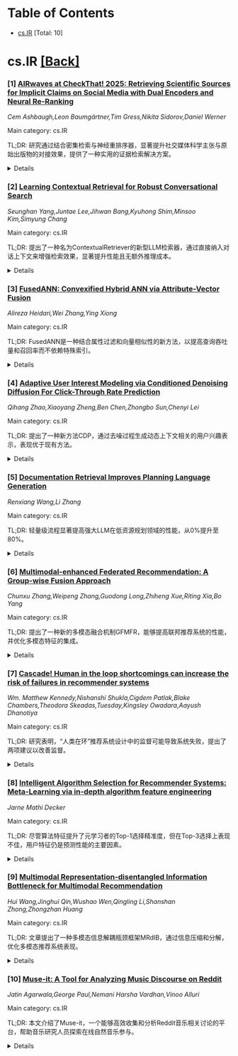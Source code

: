 <div id=toc></div>

# Table of Contents

- [cs.IR](#cs.IR) [Total: 10]


<div id='cs.IR'></div>

# cs.IR [[Back]](#toc)

### [1] [AIRwaves at CheckThat! 2025: Retrieving Scientific Sources for Implicit Claims on Social Media with Dual Encoders and Neural Re-Ranking](https://arxiv.org/abs/2509.19509)
*Cem Ashbaugh,Leon Baumgärtner,Tim Gress,Nikita Sidorov,Daniel Werner*

Main category: cs.IR

TL;DR: 研究通过结合密集检索与神经重排序器，显著提升社交媒体科学主张与原始出版物的对接效果，提供了一种实用的证据检索解决方案。


<details>
  <summary>Details</summary>
Motivation: 在社交媒体上链接隐含的科学主张到其原始出版物对于基于证据的事实核查和学术讨论至关重要，但受到词汇稀疏、查询非常短以及领域特定语言的阻碍。

Method: 本文采用了一个两阶段检索管道：(i) 第一个阶段使用基于E5-large的双编码器，经过批内和挖掘的硬负样本微调，并通过分块标记和丰富的文档元数据进行强化；(ii) 使用SciBERT交叉编码器进行神经重排序阶段。

Result: 优化的稀疏检索基线（BM25）在金标准盲测集上达到MRR@5 = 0.5025。通过引入两阶段检索管道，使用神经表示代替纯词汇匹配，性能提高至MRR@5 = 0.6174，完整管道进一步提高至MRR@5 = 0.6828。

Conclusion: 通过结合密集检索与神经重排序器，可以为推文到研究的匹配提供一个强大且高效的解决方案，并为未来的证据检索流程提供一种实用的蓝图。

Abstract: Linking implicit scientific claims made on social media to their original
publications is crucial for evidence-based fact-checking and scholarly
discourse, yet it is hindered by lexical sparsity, very short queries, and
domain-specific language. Team AIRwaves ranked second in Subtask 4b of the
CLEF-2025 CheckThat! Lab with an evidence-retrieval approach that markedly
outperforms the competition baseline. The optimized sparse-retrieval
baseline(BM25) achieves MRR@5 = 0.5025 on the gold label blind test set. To
surpass this baseline, a two-stage retrieval pipeline is introduced: (i) a
first stage that uses a dual encoder based on E5-large, fine-tuned using
in-batch and mined hard negatives and enhanced through chunked tokenization and
rich document metadata; and (ii) a neural re-ranking stage using a SciBERT
cross-encoder. Replacing purely lexical matching with neural representations
lifts performance to MRR@5 = 0.6174, and the complete pipeline further improves
to MRR@5 = 0.6828. The findings demonstrate that coupling dense retrieval with
neural re-rankers delivers a powerful and efficient solution for tweet-to-study
matching and provides a practical blueprint for future evidence-retrieval
pipelines.

</details>


### [2] [Learning Contextual Retrieval for Robust Conversational Search](https://arxiv.org/abs/2509.19700)
*Seunghan Yang,Juntae Lee,Jihwan Bang,Kyuhong Shim,Minsoo Kim,Simyung Chang*

Main category: cs.IR

TL;DR: 提出了一种名为ContextualRetriever的新型LLM检索器，通过直接纳入对话上下文来增强检索效果，显著提升性能且无额外推理成本。


<details>
  <summary>Details</summary>
Motivation: 现有的检索工具在处理多轮对话时往往难以理解用户意图，因为用户在对话中经常使用缩写和改变话题。虽然查询重写技术可以提高查询的清晰度，但往往会增加计算成本。而基于LLM的检索器虽然表现良好，但在多轮对话中并未针对用户意图进行优化，常常无法应对话题漂移或上下文模糊的问题。

Method: 引入一种新的上下文感知嵌入机制来在对话历史中突出当前查询，以及基于高质量重写查询的意图指导监督，采用一种保留基础LLM生成能力的训练策略。

Result: ContextualRetriever显著优于现有方法，并且没有增加任何推理开销。

Conclusion: ContextualRetriever能够通过直接引入对话上下文来提高检索效率和准确性，并解决其他方法在处理多轮对话面临的性能瓶颈。

Abstract: Effective conversational search demands a deep understanding of user intent
across multiple dialogue turns. Users frequently use abbreviations and shift
topics in the middle of conversations, posing challenges for conventional
retrievers. While query rewriting techniques improve clarity, they often incur
significant computational cost due to additional autoregressive steps.
Moreover, although LLM-based retrievers demonstrate strong performance, they
are not explicitly optimized to track user intent in multi-turn settings, often
failing under topic drift or contextual ambiguity. To address these
limitations, we propose ContextualRetriever, a novel LLM-based retriever that
directly incorporates conversational context into the retrieval process. Our
approach introduces: (1) a context-aware embedding mechanism that highlights
the current query within the dialogue history; (2) intent-guided supervision
based on high-quality rewritten queries; and (3) a training strategy that
preserves the generative capabilities of the base LLM. Extensive evaluations
across multiple conversational search benchmarks demonstrate that
ContextualRetriever significantly outperforms existing methods while incurring
no additional inference overhead.

</details>


### [3] [FusedANN: Convexified Hybrid ANN via Attribute-Vector Fusion](https://arxiv.org/abs/2509.19767)
*Alireza Heidari,Wei Zhang,Ying Xiong*

Main category: cs.IR

TL;DR: FusedANN是一种结合属性过滤和向量相似性的新方法，以提高查询吞吐量和召回率而不依赖特殊索引。


<details>
  <summary>Details</summary>
Motivation: 目前的解决方案在召回率、速度和灵活性之间进行权衡，依赖于不可靠的索引技术，这些技术无法扩展。

Method: 我们引入了一种几何框架FusedANN（融合属性-向量最近邻），将过滤提升为ANN优化约束，并通过类似拉格朗日的放松引入了一个凸融合空间。该方法通过基于transformer的凸化技术，将属性和向量联合嵌入，将硬过滤器转化为连续的加权惩罚，在启用高效近似搜索的同时保留top-k语义。

Result: FusedANN可以在高选择性时简化为精确过滤，当精确匹配不足时，优雅地放宽到语义上最近的属性，并保留下游ANN的alpha近似保证。

Conclusion: FusedANN为生产提供了明确的误差范围和参数选择规则，建立了符号约束与向量相似性之间的可扩展且可验证的桥梁，为大型、混合和动态NLP/ML工作负载解锁了新一代过滤检索系统。

Abstract: Vector search powers transformers technology, but real-world use demands
hybrid queries that combine vector similarity with attribute filters (e.g.,
"top document in category X, from 2023"). Current solutions trade off recall,
speed, and flexibility, relying on fragile index hacks that don't scale. We
introduce FusedANN (Fused Attribute-Vector Nearest Neighbor), a geometric
framework that elevates filtering to ANN optimization constraints and
introduces a convex fused space via a Lagrangian-like relaxation. Our method
jointly embeds attributes and vectors through transformer-based
convexification, turning hard filters into continuous, weighted penalties that
preserve top-k semantics while enabling efficient approximate search. We prove
that FusedANN reduces to exact filtering under high selectivity, gracefully
relaxes to semantically nearest attributes when exact matches are insufficient,
and preserves downstream ANN alpha-approximation guarantees. Empirically,
FusedANN improves query throughput by eliminating brittle filtering stages,
achieving superior recall-latency tradeoffs on standard hybrid benchmarks
without specialized index hacks, delivering up to 3 times higher throughput and
better recall than state-of-the-art hybrid and graph-based systems.
Theoretically, we provide explicit error bounds and parameter selection rules
that make FusedANN practical for production. This establishes a principled,
scalable, and verifiable bridge between symbolic constraints and vector
similarity, unlocking a new generation of filtered retrieval systems for large,
hybrid, and dynamic NLP/ML workloads.

</details>


### [4] [Adaptive User Interest Modeling via Conditioned Denoising Diffusion For Click-Through Rate Prediction](https://arxiv.org/abs/2509.19876)
*Qihang Zhao,Xiaoyang Zheng,Ben Chen,Zhongbo Sun,Chenyi Lei*

Main category: cs.IR

TL;DR: 提出了一种新方法CDP，通过去噪过程生成动态上下文相关的用户兴趣表示，表现优于现有方法。


<details>
  <summary>Details</summary>
Motivation: 在搜索系统中，用户行为序列类似于“兴趣化石”，真实意图受到曝光偏差、类别漂移和背景噪音的影响。传统方法往往忽视了噪音与真实兴趣之间有机缠绕的问题，同时它们输出静态的、与上下文无关的表示，无法适应在不同查询-用户-项目-上下文条件下的动态意图变化。

Method: 提出了一种名为Contextual Diffusion Purifier (CDP)的方法，该方法将类别过滤后的行为视为“受污染的观察”，通过正向加噪和条件反向去噪过程进行处理，以生成纯净的、与上下文相关的兴趣表示。这种表示能够在不同场景下动态演化。

Result: 通过广泛的离线和在线实验，表明CDP方法在性能上优于现有的先进方法。

Conclusion: CDP能够有效解决用户行为序列中存在的噪音和意图动态变化的问题，生成更准确的兴趣表示。

Abstract: User behavior sequences in search systems resemble "interest fossils",
capturing genuine intent yet eroded by exposure bias, category drift, and
contextual noise. Current methods predominantly follow an "identify-aggregate"
paradigm, assuming sequences immutably reflect user preferences while
overlooking the organic entanglement of noise and genuine interest. Moreover,
they output static, context-agnostic representations, failing to adapt to
dynamic intent shifts under varying Query-User-Item-Context conditions.
  To resolve this dual challenge, we propose the Contextual Diffusion Purifier
(CDP). By treating category-filtered behaviors as "contaminated observations",
CDP employs a forward noising and conditional reverse denoising process guided
by cross-interaction features (Query x User x Item x Context), controllably
generating pure, context-aware interest representations that dynamically evolve
with scenarios. Extensive offline/online experiments demonstrate the
superiority of CDP over state-of-the-art methods.

</details>


### [5] [Documentation Retrieval Improves Planning Language Generation](https://arxiv.org/abs/2509.19931)
*Renxiang Wang,Li Zhang*

Main category: cs.IR

TL;DR: 轻量级流程显著提高强大LLM在低资源规划领域的性能，从0%提升至80%。


<details>
  <summary>Details</summary>
Motivation: 由于大多数开放源码模型在规划语言生成方面的性能较差，低资源语言限制了其效能，因此寻找改善方法。

Method: 整合文档检索、模块化代码生成和错误细化的轻量级流程，以提高规划语言生成性能。

Result: 使用Llama-4-Maverick等模型的轻量级流程，将BlocksWorld领域的计划正确性从0%提高到80%以上，但复杂领域中语义错误仍难以消除。

Conclusion: 尽管在BlocksWorld领域的计划正确性显著提高，但在更复杂领域中语义错误仍存在，这表明当前模型在推理能力方面的局限性。

Abstract: Certain strong LLMs have shown promise for zero-shot formal planning by
generating planning languages like PDDL. Yet, performance of most open-source
models under 50B parameters has been reported to be close to zero due to the
low-resource nature of these languages. We significantly improve their
performance via a series of lightweight pipelines that integrates documentation
retrieval with modular code generation and error refinement. With models like
Llama-4-Maverick, our best pipeline improves plan correctness from 0\% to over
80\% on the common BlocksWorld domain. However, while syntactic errors are
substantially reduced, semantic errors persist in more challenging domains,
revealing fundamental limitations in current models' reasoning
capabilities.\footnote{Our code and data can be found at
https://github.com/Nangxxxxx/PDDL-RAG

</details>


### [6] [Multimodal-enhanced Federated Recommendation: A Group-wise Fusion Approach](https://arxiv.org/abs/2509.19955)
*Chunxu Zhang,Weipeng Zhang,Guodong Long,Zhiheng Xue,Riting Xia,Bo Yang*

Main category: cs.IR

TL;DR: 提出了一种新的多模态融合机制GFMFR，能够提高联邦推荐系统的性能，并优化多模态特征的集成。


<details>
  <summary>Details</summary>
Motivation: 目前，多模态特征的集成在联邦推荐领域仍面临着效率、分布异质性和精细化对齐等挑战。

Method: GFMFR将多模态表示学习转移到服务器端，并采用高容量编码器生成表达性表示，以减轻客户端负担。同时，利用一种群组感知的项目表示融合方法，实现相似用户间的精细化知识共享，并保留个性化偏好。

Result: GFMFR在五个公共基准数据集上，始终优于现有多模态联邦推荐系统。

Conclusion: GFMFR能够通过增加对多模态特征的支持，无缝集成到现有的联邦推荐系统中，显著提升其性能。

Abstract: Federated Recommendation (FR) is a new learning paradigm to tackle the
learn-to-rank problem in a privacy-preservation manner. How to integrate
multi-modality features into federated recommendation is still an open
challenge in terms of efficiency, distribution heterogeneity, and fine-grained
alignment. To address these challenges, we propose a novel multimodal fusion
mechanism in federated recommendation settings (GFMFR). Specifically, it
offloads multimodal representation learning to the server, which stores item
content and employs a high-capacity encoder to generate expressive
representations, alleviating client-side overhead. Moreover, a group-aware item
representation fusion approach enables fine-grained knowledge sharing among
similar users while retaining individual preferences. The proposed fusion loss
could be simply plugged into any existing federated recommender systems
empowering their capability by adding multi-modality features. Extensive
experiments on five public benchmark datasets demonstrate that GFMFR
consistently outperforms state-of-the-art multimodal FR baselines.

</details>


### [7] [Cascade! Human in the loop shortcomings can increase the risk of failures in recommender systems](https://arxiv.org/abs/2509.20099)
*Wm. Matthew Kennedy,Nishanshi Shukla,Cigdem Patlak,Blake Chambers,Theodora Skeadas,Tuesday,Kingsley Owadara,Aayush Dhanotiya*

Main category: cs.IR

TL;DR: 研究表明，“人类在环”推荐系统设计中的监督可能导致系统失败，提出了两项建议以改善监督。


<details>
  <summary>Details</summary>
Motivation: 旨在揭示由于推荐系统设计中“人类监督”所带来的未充分描述的风险，以及展示人类监督可能导致的系统“级联”或“复合”失败的可能性。

Method: 分析推荐系统中的人类监督和信息环境之间相互影响的风险，以及“人类在环”实践中的局限性。

Result: 发现人类监督可能导致推荐系统中的“级联”或“复合”失败，并探讨了三种常见部署环境中的独特动态如何增加这些风险。

Conclusion: 需要对推荐系统中的人类监督进行更深入的探讨，以理解其潜在风险，并实施建议以确保社会责任。

Abstract: Recommender systems are among the most commonly deployed systems today.
Systems design approaches to AI-powered recommender systems have done well to
urge recommender system developers to follow more intentional data collection,
curation, and management procedures. So too has the "human-in-the-loop"
paradigm been widely adopted, primarily to address the issue of accountability.
However, in this paper, we take the position that human oversight in
recommender system design also entails novel risks that have yet to be fully
described. These risks are "codetermined" by the information context in which
such systems are often deployed. Furthermore, new knowledge of the shortcomings
of "human-in-the-loop" practices to deliver meaningful oversight of other AI
systems suggest that they may also be inadequate for achieving socially
responsible recommendations. We review how the limitations of human oversight
may increase the chances of a specific kind of failure: a "cascade" or
"compound" failure. We then briefly explore how the unique dynamics of three
common deployment contexts can make humans in the loop more likely to fail in
their oversight duties. We then conclude with two recommendations.

</details>


### [8] [Intelligent Algorithm Selection for Recommender Systems: Meta-Learning via in-depth algorithm feature engineering](https://arxiv.org/abs/2509.20134)
*Jarne Mathi Decker*

Main category: cs.IR

TL;DR: 尽管算法特征提升了元学习者的Top-1选择精准度，但在Top-3选择上表现不佳，用户特征仍是预测性能的主要因素。


<details>
  <summary>Details</summary>
Motivation: 由于“无免费午餐”定理，无法为所有用户找到最佳的推荐算法，这产生了显著的算法选择问题。

Method: 通过构建全面的特征集来显式表征推荐算法，包括静态代码度量、抽象语法树属性、行为性能标志和高层次概念特征。

Result: 使用用户和算法特征的元学习者在NDCG@10上的表现为0.143，较单一最佳算法基线（0.128）有11.7%的统计显著性提升，但总体表现未超过仅使用用户特征的元学习者（0.144）。

Conclusion: 用户特征在推荐系统的算法选择中具有压倒性的预测能力，而充分利用算法特征来增强整体性能仍然极具挑战性。

Abstract: The "No Free Lunch" theorem dictates that no single recommender algorithm is
optimal for all users, creating a significant Algorithm Selection Problem.
Standard meta-learning approaches aim to solve this by selecting an algorithm
based on user features, but treat the fundamentally diverse algorithms
themselves as equivalent, "black-box" choices. This thesis investigates the
impact of overcoming this limitation by engineering a comprehensive feature set
to explicitly characterize the algorithms themselves. We combine static code
metrics, Abstract Syntax Tree properties, behavioral performance landmarks, and
high-level conceptual features. We evaluate two meta-learners across five
datasets: a baseline using only user features and our proposed model using both
user and algorithm features. Our results show that the meta-learner augmented
with algorithm features achieves an average NDCG@10 of 0.143, a statistically
significant improvement of 11.7% over the Single Best Algorithm baseline
(0.128). However, we found that the inclusion of algorithm features did not
lead to an improvement in overall NDCG@10 over the meta learner using only user
features (0.144). While adding algorithm features to the meta-learner did
improve its Top-1 selection accuracy (+16.1%), this was counterbalanced by
leading to a lower Top-3 accuracy (-10.7%). We conclude that for the per-user
algorithm selection task in recommender systems, the predictive power of user
features is overwhelmingly dominant. While algorithm features improve selection
precision, unlocking their potential to boost overall performance remains a
non-trivial challenge.

</details>


### [9] [Multimodal Representation-disentangled Information Bottleneck for Multimodal Recommendation](https://arxiv.org/abs/2509.20225)
*Hui Wang,Jinghui Qin,Wushao Wen,Qingling Li,Shanshan Zhong,Zhongzhan Huang*

Main category: cs.IR

TL;DR: 文章提出了一种多模态信息解耦瓶颈框架MRdIB，通过信息压缩和分解，优化多模态推荐系统表现。


<details>
  <summary>Details</summary>
Motivation: 现有的多模态推荐系统在整合多种信息源时，经常会受到冗余和不相关信息的干扰，导致系统性能下降。为了解决这一问题，需要一种能够有效过滤噪声，同时建模模态间复杂关系的方法。

Method: 提出了一种名为MRdIB的新框架。首先使用多模态信息瓶颈压缩输入表示，从而有效过滤与任务无关的噪声，同时保留丰富的语义信息。然后基于与推荐目标的关系，将信息分解为独特、冗余和协同组件，通过对这些组件设定约束条件，优化学习目标，指导模型学习更强大且具备解耦能力的表示。

Result: 通过在多个竞争模型和三个基准数据集上的广泛实验，证明了MRdIB在提升多模态推荐系统方面的有效性和灵活性。

Conclusion: MRdIB框架通过独特、冗余和协同信息的学习目标优化，解决了多模态推荐系统中的噪声过滤和信息解耦问题，提升了推荐性能。

Abstract: Multimodal data has significantly advanced recommendation systems by
integrating diverse information sources to model user preferences and item
characteristics. However, these systems often struggle with redundant and
irrelevant information, which can degrade performance. Most existing methods
either fuse multimodal information directly or use rigid architectural
separation for disentanglement, failing to adequately filter noise and model
the complex interplay between modalities. To address these challenges, we
propose a novel framework, the Multimodal Representation-disentangled
Information Bottleneck (MRdIB). Concretely, we first employ a Multimodal
Information Bottleneck to compress the input representations, effectively
filtering out task-irrelevant noise while preserving rich semantic information.
Then, we decompose the information based on its relationship with the
recommendation target into unique, redundant, and synergistic components. We
achieve this decomposition with a series of constraints: a unique information
learning objective to preserve modality-unique signals, a redundant information
learning objective to minimize overlap, and a synergistic information learning
objective to capture emergent information. By optimizing these objectives,
MRdIB guides a model to learn more powerful and disentangled representations.
Extensive experiments on several competitive models and three benchmark
datasets demonstrate the effectiveness and versatility of our MRdIB in
enhancing multimodal recommendation.

</details>


### [10] [Muse-it: A Tool for Analyzing Music Discourse on Reddit](https://arxiv.org/abs/2509.20228)
*Jatin Agarwala,George Paul,Nemani Harsha Vardhan,Vinoo Alluri*

Main category: cs.IR

TL;DR: 本文介绍了Muse-it，一个能够高效收集和分析Reddit音乐相关讨论的平台，帮助音乐研究人员探索在线自然音乐参与。


<details>
  <summary>Details</summary>
Motivation: 由于社交媒体平台如Reddit上存在大量自然音乐讨论数据，且传统音乐研究难以处理如此大规模数据，亟需实施新的技术来解析这些数据。

Method: 开发了Muse-it平台，能够检索和处理Reddit上的音乐相关讨论数据，支持主题建模、时间趋势分析和聚类分析，并具有动态可视化功能。

Result: Muse-it平台能够为音乐研究人员提供便捷的工具来获取和分析Reddit上的音乐自然讨论，包括音乐相关外链和详细的曲目级元数据。

Conclusion: Muse-it平台简化了音乐研究人员从Reddit获取和分析大规模音乐相关讨论数据的过程，为理解在线音乐参与提供了新的视角和方法。

Abstract: Music engagement spans diverse interactions with music, from selection and
emotional response to its impact on behavior, identity, and social connections.
Social media platforms provide spaces where such engagement can be observed in
natural, unprompted conversations. Advances in natural language processing
(NLP) and big data analytics make it possible to analyze these discussions at
scale, extending music research to broader contexts. Reddit, in particular,
offers anonymity that encourages diverse participation and yields rich
discourse on music in ecological settings. Yet the scale of this data requires
tools to extract, process, and analyze it effectively. We present Muse-it, a
platform that retrieves comprehensive Reddit data centered on user-defined
queries. It aggregates posts from across subreddits, supports topic modeling,
temporal trend analysis, and clustering, and enables efficient study of
large-scale discourse. Muse-it also identifies music-related hyperlinks (e.g.,
Spotify), retrieves track-level metadata such as artist, album, release date,
genre, popularity, and lyrics, and links these to the discussions. An
interactive interface provides dynamic visualizations of the collected data.
Muse-it thus offers an accessible way for music researchers to gather and
analyze big data, opening new avenues for understanding music engagement as it
naturally unfolds online.

</details>
